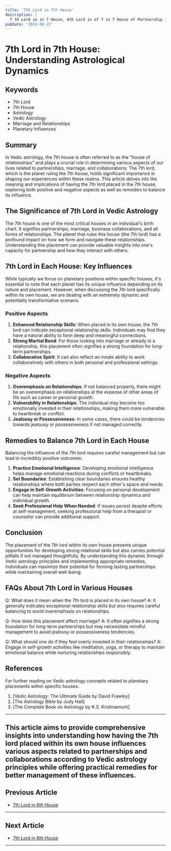```yaml
---
title: '7th Lord in 7th House'
description: |
  7 th Lord in in 7 House, 4th Lord in of 7 in 7 House of Partnership in Vedic astrology
pubDate: '2024-08-22'
---
```


# 7th Lord in 7th House: Understanding Astrological Dynamics

## Keywords
- 7th Lord
- 7th House
- Astrology
- Vedic Astrology
- Marriage and Relationships
- Planetary Influences

## Summary
In Vedic astrology, the 7th house is often referred to as the "house of relationships" and plays a crucial role in determining various aspects of our lives related to partnerships, marriage, and collaborations. The 7th lord, which is the planet ruling the 7th house, holds significant importance in shaping our experiences within these realms. This article delves into the meaning and implications of having the 7th lord placed in the 7th house, exploring both positive and negative aspects as well as remedies to balance its influence.

## The Significance of 7th Lord in Vedic Astrology
The 7th house is one of the most critical houses in an individual's birth chart. It signifies partnerships, marriage, business collaborations, and all forms of relationships. The planet that rules this house (the 7th lord) has a profound impact on how we form and navigate these relationships. Understanding this placement can provide valuable insights into one's capacity for partnership and how they interact with others.

## 7th Lord in Each House: Key Influences
While typically we focus on planetary positions within specific houses, it's essential to note that each planet has its unique influence depending on its nature and placement. However, when discussing the 7th lord specifically within its own house, we are dealing with an extremely dynamic and potentially transformative scenario.

### Positive Aspects
1. **Enhanced Relationship Skills**: When placed in its own house, the 7th lord can indicate exceptional relationship skills. Individuals may find they have a natural ability to form deep and meaningful connections.
2. **Strong Marital Bond**: For those looking into marriage or already in a relationship, this placement often signifies a strong foundation for long-term partnerships.
3. **Collaborative Spirit**: It can also reflect an innate ability to work collaboratively with others in both personal and professional settings.

### Negative Aspects
1. **Overemphasis on Relationships**: If not balanced properly, there might be an overemphasis on relationships at the expense of other areas of life such as career or personal growth.
2. **Vulnerability in Relationships**: The individual may become too emotionally invested in their relationships, making them more vulnerable to heartbreak or conflict.
3. **Jealousy or Possessiveness**: In some cases, there could be tendencies towards jealousy or possessiveness if not managed correctly.

## Remedies to Balance 7th Lord in Each House
Balancing the influence of the 7th lord requires careful management but can lead to incredibly positive outcomes:

1. **Practice Emotional Intelligence**: Developing emotional intelligence helps manage emotional reactions during conflicts or heartbreaks.
2. **Set Boundaries**: Establishing clear boundaries ensures healthy relationships where both parties respect each other's space and needs.
3. **Engage in Self-Growth Activities**: Focusing on personal development can help maintain equilibrium between relationship dynamics and individual growth.
4. **Seek Professional Help When Needed**: If issues persist despite efforts at self-management, seeking professional help from a therapist or counselor can provide additional support.

## Conclusion
The placement of the 7th lord within its own house presents unique opportunities for developing strong relational skills but also carries potential pitfalls if not managed thoughtfully. By understanding this dynamic through Vedic astrology principles and implementing appropriate remedies, individuals can maximize their potential for forming lasting partnerships while maintaining overall well-being.

## FAQs About 7th Lord in Various Houses

Q: What does it mean when the 7th lord is placed in its own house?
A: It generally indicates exceptional relationship skills but also requires careful balancing to avoid overemphasis on relationships.

Q: How does this placement affect marriage?
A: It often signifies a strong foundation for long-term partnerships but may necessitate mindful management to avoid jealousy or possessiveness tendencies.

Q: What should one do if they feel overly invested in their relationships?
A: Engage in self-growth activities like meditation, yoga, or therapy to maintain emotional balance while nurturing relationships responsibly.

## References
For further reading on Vedic astrology concepts related to planetary placements within specific houses:
1. [Vedic Astrology: The Ultimate Guide by David Frawley]
2. [The Astrology Bible by Judy Hall]
3. [The Complete Book on Astrology by K.S. Krishnamurti]

---

This article aims to provide comprehensive insights into understanding how having the 7th lord placed within its own house influences various aspects related to partnerships and collaborations according to Vedic astrology principles while offering practical remedies for better management of these influences.
---

## Previous Article
- [7th Lord in 6th House](/blogs-md/1007_7th_Lord_in_all_Houses/100706_7th_Lord_in_6th_House.md)

---

## Next Article
- [7th Lord in 8th House](/blogs-md/1007_7th_Lord_in_all_Houses/100708_7th_Lord_in_8th_House.md)

---
